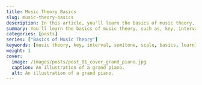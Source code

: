 ```yaml
---
title: Music Theory Basics
slug: music-theory-basics
description: In this article, you'll learn the basics of music theory, such as, key, interval, semitone, tone, and scale etc.
summary: You'll learn the basics of music theory, such as, key, interval, semitone, tone, and scale etc.
categories: [posts]
series: ["Basics of Music Theory"]
keywords: [music theory, key, interval, semitone, scale, basics, learn]
weight: 1
cover:
  image: /images/posts/post_01_cover_grand_piano.jpg
  caption: An illustration of a grand piano.
  alt: An illustration of a grand piano.
---
```


